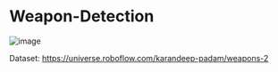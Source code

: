 # Weapon-Detection

![image](https://user-images.githubusercontent.com/41012770/235139224-893233b2-d29e-4a1f-a91e-aa3a6a5e4b0b.png)

Dataset: https://universe.roboflow.com/karandeep-padam/weapons-2
